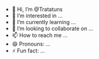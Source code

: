 - 👋 Hi, I’m @Tratatuns
- 👀 I’m interested in ...
- 🌱 I’m currently learning ...
- 💞️ I’m looking to collaborate on ...
- 📫 How to reach me ...
- 😄 Pronouns: ...
- ⚡ Fun fact: ...

<!---
Tratatuns/Tratatuns is a ✨ special ✨ repository because its `README.md` (this file) appears on your GitHub profile.
You can click the Preview link to take a look at your changes.
--->
